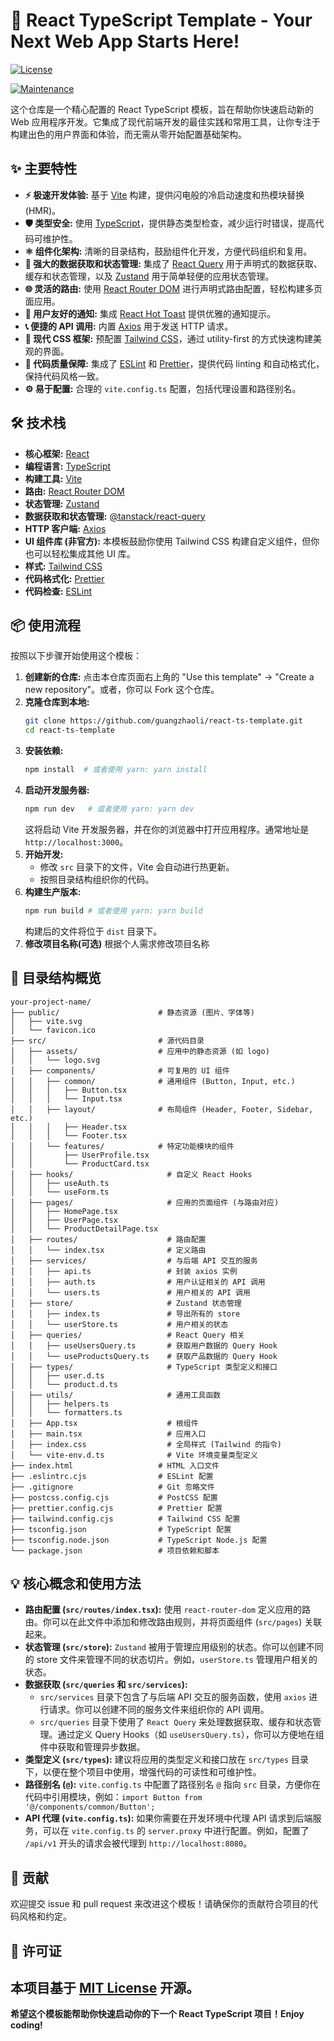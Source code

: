# 🚀 React TypeScript Template - Your Next Web App Starts Here!
[![License](https://img.shields.io/badge/License-MIT-blue.svg)](LICENSE)  

[![Maintenance](https://img.shields.io/badge/Maintained-yes-green.svg)](https://github.com/guangzhaoli/react-ts-template/graphs/commit-activity) 

这个仓库是一个精心配置的 React TypeScript 模板，旨在帮助你快速启动新的 Web 应用程序开发。它集成了现代前端开发的最佳实践和常用工具，让你专注于构建出色的用户界面和体验，而无需从零开始配置基础架构。
## ✨ 主要特性
* **⚡️ 极速开发体验:** 基于 [Vite](https://vitejs.dev/) 构建，提供闪电般的冷启动速度和热模块替换 (HMR)。
* **🛡️ 类型安全:**  使用 [TypeScript](https://www.typescriptlang.org/)，提供静态类型检查，减少运行时错误，提高代码可维护性。
* **⚛️ 组件化架构:**  清晰的目录结构，鼓励组件化开发，方便代码组织和复用。
* **🎣 强大的数据获取和状态管理:** 集成了 [React Query](https://tanstack.com/query/latest) 用于声明式的数据获取、缓存和状态管理，以及 [Zustand](https://github.com/pmndrs/zustand) 用于简单轻便的应用状态管理。
* **🌐 灵活的路由:** 使用 [React Router DOM](https://reactrouter.com/en/main) 进行声明式路由配置，轻松构建多页面应用。
* **📣 用户友好的通知:**  集成 [React Hot Toast](https://react-hot-toast.com/) 提供优雅的通知提示。
* **📞 便捷的 API 调用:**  内置 [Axios](https://axios-http.com/) 用于发送 HTTP 请求。
* **🎨 现代 CSS 框架:**  预配置 [Tailwind CSS](https://tailwindcss.com/)，通过 utility-first 的方式快速构建美观的界面。
* **📏 代码质量保障:**  集成了 [ESLint](https://eslint.org/) 和 [Prettier](https://prettier.io/)，提供代码 linting 和自动格式化，保持代码风格一致。
* **⚙️  易于配置:**  合理的 `vite.config.ts` 配置，包括代理设置和路径别名。
## 🛠️ 技术栈
* **核心框架:** [React](https://react.dev/)
* **编程语言:** [TypeScript](https://www.typescriptlang.org/)
* **构建工具:** [Vite](https://vitejs.dev/)
* **路由:** [React Router DOM](https://reactrouter.com/en/main)
* **状态管理:** [Zustand](https://github.com/pmndrs/zustand)
* **数据获取和状态管理:** [@tanstack/react-query](https://tanstack.com/query/latest)
* **HTTP 客户端:** [Axios](https://axios-http.com/)
* **UI 组件库 (非官方):**  本模板鼓励你使用 Tailwind CSS 构建自定义组件，但你也可以轻松集成其他 UI 库。
* **样式:** [Tailwind CSS](https://tailwindcss.com/)
* **代码格式化:** [Prettier](https://prettier.io/)
* **代码检查:** [ESLint](https://eslint.org/)
## 📦 使用流程
按照以下步骤开始使用这个模板：
1. **创建新的仓库:**  点击本仓库页面右上角的 "Use this template" -> "Create a new repository"。或者，你可以 Fork 这个仓库。
2. **克隆仓库到本地:**
   ```bash
   git clone https://github.com/guangzhaoli/react-ts-template.git
   cd react-ts-template
   ```
3. **安装依赖:**
   ```bash
   npm install  # 或者使用 yarn: yarn install
   ```
4. **启动开发服务器:**
   ```bash
   npm run dev   # 或者使用 yarn: yarn dev
   ```
   这将启动 Vite 开发服务器，并在你的浏览器中打开应用程序。通常地址是 `http://localhost:3000`。
5. **开始开发:**
   * 修改 `src` 目录下的文件，Vite 会自动进行热更新。
   * 按照目录结构组织你的代码。
6. **构建生产版本:**
   ```bash
   npm run build # 或者使用 yarn: yarn build
   ```
   构建后的文件将位于 `dist` 目录下。
7. **修改项目名称(可选)**
   根据个人需求修改项目名称
## 📂 目录结构概览
```
your-project-name/
├── public/                      # 静态资源 (图片、字体等)
│   ├── vite.svg
│   └── favicon.ico
├── src/                         # 源代码目录
│   ├── assets/                  # 应用中的静态资源 (如 logo)
│   │   └── logo.svg
│   ├── components/              # 可复用的 UI 组件
│   │   ├── common/              # 通用组件 (Button, Input, etc.)
│   │   │   ├── Button.tsx
│   │   │   └── Input.tsx
│   │   ├── layout/              # 布局组件 (Header, Footer, Sidebar, etc.)
│   │   │   ├── Header.tsx
│   │   │   └── Footer.tsx
│   │   └── features/            # 特定功能模块的组件
│   │       ├── UserProfile.tsx
│   │       └── ProductCard.tsx
│   ├── hooks/                     # 自定义 React Hooks
│   │   ├── useAuth.ts
│   │   └── useForm.ts
│   ├── pages/                     # 应用的页面组件 (与路由对应)
│   │   ├── HomePage.tsx
│   │   ├── UserPage.tsx
│   │   └── ProductDetailPage.tsx
│   ├── routes/                    # 路由配置
│   │   └── index.tsx              # 定义路由
│   ├── services/                  # 与后端 API 交互的服务
│   │   ├── api.ts                 # 封装 axios 实例
│   │   ├── auth.ts                # 用户认证相关的 API 调用
│   │   └── users.ts               # 用户相关的 API 调用
│   ├── store/                     # Zustand 状态管理
│   │   ├── index.ts               # 导出所有的 store
│   │   └── userStore.ts           # 用户相关的状态
│   ├── queries/                   # React Query 相关
│   │   ├── useUsersQuery.ts       # 获取用户数据的 Query Hook
│   │   └── useProductsQuery.ts    # 获取产品数据的 Query Hook
│   ├── types/                     # TypeScript 类型定义和接口
│   │   ├── user.d.ts
│   │   └── product.d.ts
│   ├── utils/                     # 通用工具函数
│   │   ├── helpers.ts
│   │   └── formatters.ts
│   ├── App.tsx                    # 根组件
│   ├── main.tsx                   # 应用入口
│   ├── index.css                  # 全局样式 (Tailwind 的指令)
│   └── vite-env.d.ts              # Vite 环境变量类型定义
├── index.html                   # HTML 入口文件
├── .eslintrc.cjs                # ESLint 配置
├── .gitignore                   # Git 忽略文件
├── postcss.config.cjs           # PostCSS 配置
├── prettier.config.cjs          # Prettier 配置
├── tailwind.config.cjs          # Tailwind CSS 配置
├── tsconfig.json                # TypeScript 配置
├── tsconfig.node.json           # TypeScript Node.js 配置
└── package.json                 # 项目依赖和脚本
```
## 💡 核心概念和使用方法
* **路由配置 (`src/routes/index.tsx`):**  使用 `react-router-dom` 定义应用的路由。你可以在此文件中添加和修改路由规则，并将页面组件 (`src/pages`) 关联起来。
* **状态管理 (`src/store`):**  `Zustand` 被用于管理应用级别的状态。你可以创建不同的 store 文件来管理不同的状态切片。例如，`userStore.ts` 管理用户相关的状态。
* **数据获取 (`src/queries` 和 `src/services`):**
    * `src/services` 目录下包含了与后端 API 交互的服务函数，使用 `axios` 进行请求。你可以创建不同的服务文件来组织你的 API 调用。
    * `src/queries` 目录下使用了 `React Query` 来处理数据获取、缓存和状态管理。通过定义 Query Hooks（如 `useUsersQuery.ts`），你可以方便地在组件中获取和管理异步数据。
* **类型定义 (`src/types`):**  建议将应用的类型定义和接口放在 `src/types` 目录下，以便在整个项目中使用，增强代码的可读性和可维护性。
* **路径别名 (`@`):**  `vite.config.ts` 中配置了路径别名 `@` 指向 `src` 目录，方便你在代码中引用模块，例如：`import Button from '@/components/common/Button';`
* **API 代理 (`vite.config.ts`):**  如果你需要在开发环境中代理 API 请求到后端服务，可以在 `vite.config.ts` 的 `server.proxy` 中进行配置。例如，配置了 `/api/v1` 开头的请求会被代理到 `http://localhost:8080`。
## 🤝 贡献
欢迎提交 issue 和 pull request 来改进这个模板！请确保你的贡献符合项目的代码风格和约定。
## 📄 许可证
本项目基于 [MIT License](LICENSE) 开源。
---
**希望这个模板能帮助你快速启动你的下一个 React TypeScript 项目！Enjoy coding!**